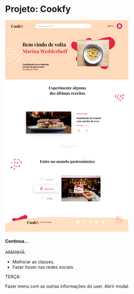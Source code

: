 # Projeto: Cookfy

<img src="./assets/landpage.png" width="400px">

#### Continua...


AMANHÃ:

- Melhorar as classes.
- Fazer hover nas redes sociais.

TERÇA:

Fazer menu com as outras informações do user.
Abrir modal.
